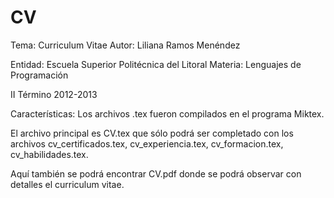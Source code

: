 ﻿CV
==
Tema: Curriculum Vitae
Autor: Liliana Ramos Menéndez


Entidad: Escuela Superior Politécnica del Litoral
Materia: Lenguajes de Programación

II Término 2012-2013


Características:
Los archivos .tex fueron compilados en el programa Miktex.

El archivo principal es CV.tex que sólo podrá ser completado con los archivos cv_certificados.tex,
cv_experiencia.tex, cv_formacion.tex, cv_habilidades.tex.

Aquí también se podrá encontrar CV.pdf donde se podrá observar con detalles el curriculum vitae.
